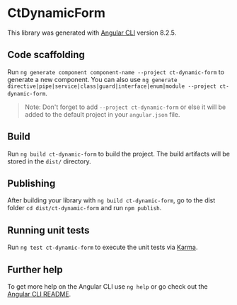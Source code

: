 # CtDynamicForm

This library was generated with [Angular CLI](https://github.com/angular/angular-cli) version 8.2.5.

## Code scaffolding

Run `ng generate component component-name --project ct-dynamic-form` to generate a new component. You can also use `ng generate directive|pipe|service|class|guard|interface|enum|module --project ct-dynamic-form`.
> Note: Don't forget to add `--project ct-dynamic-form` or else it will be added to the default project in your `angular.json` file. 

## Build

Run `ng build ct-dynamic-form` to build the project. The build artifacts will be stored in the `dist/` directory.

## Publishing

After building your library with `ng build ct-dynamic-form`, go to the dist folder `cd dist/ct-dynamic-form` and run `npm publish`.

## Running unit tests

Run `ng test ct-dynamic-form` to execute the unit tests via [Karma](https://karma-runner.github.io).

## Further help

To get more help on the Angular CLI use `ng help` or go check out the [Angular CLI README](https://github.com/angular/angular-cli/blob/master/README.md).
